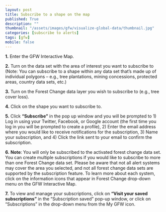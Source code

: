 ```yaml
---
layout: post
title: Subscribe to a shape on the map
published: True
description: ""
thumbnail: "/assets/images/gfw/visualize-global-data/thumbnail.jpg"
categories: [subscribe to alerts]
tags: [gfw]
mobile: false
---
```



<div id="desktopContent" class="content">
  <p><strong>1.</strong> Enter the GFW Interactive Map.</p>
  <p><strong>2.</strong> Turn on the data set with the area of interest you want to subscribe to (Note: You can subscribe to a shape within any data set that’s made up of individual polygons – e.g., tree plantations, mining concessions, protected areas, country data sets, etc.)</p>
  <p><strong>3.</strong> Turn on the Forest Change data layer you wish to subscribe to (e.g., tree cover loss).</p>
  <p><strong>4.</strong> Click on the shape you want to subscribe to.</p>
  <p><strong>5.</strong> Click <strong>“Subscribe”</strong> in the pop up window and you will be prompted to 1) Log in using your Twitter, Facebook, or Google account (the first time you log in you will be prompted to create a profile), 2) Enter the email address where you would like to receive notifications for the subscription, 3) Name your subscription, and 4) Click the link sent to your email to confirm the subscription.</p>
  <p><strong>6.</strong> <strong>Note</strong>: You will only be subscribed to the activated forest change data set. You can create multiple subscriptions if you would like to subscribe to more than one Forest Change data set. Please be aware that not all alert systems may cover the area you selected, and not all forest change data sets are supported by the subscription feature. To learn more about each system, click on the information icons that appear in Forest Change drop-down menu on the GFW Interactive Map.</p>
  <p><strong>7.</strong> To view and manage your subscriptions, click on <strong>“Visit your saved subscriptions”</strong> in the “Subscription saved” pop-up window, or click on “Subscriptions” in the drop-down menu from the My GFW icon.</p>
</div>

<div id="mobileContent" class="content">
</div>
